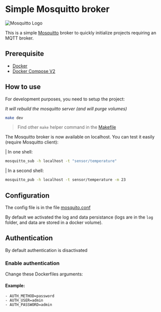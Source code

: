 # Simple Mosquitto broker

![Mosquitto Logo](https://mosquitto.org/images/mosquitto-text-side-28.png 'Mosquitto')

This is a simple [Mosquitto](https://mosquitto.org) broker to quickly initialize projects requiring an MQTT broker.

## Prerequisite

- [Docker](https://www.docker.com/)
- [Docker Compose V2](https://docs.docker.com/compose/)

## How to use

For development purposes, you need to setup the project:

<em>It will rebuild the mosquitto server (and will purge volumes)</em>

```bash
make dev
```

> Find other `make` helper command in the [Makefile](./Makefile)

The Mosquitto broker is now available on localhost. You can test it easily (require Mosquitto client):

| In one shell:

```bash
mosquitto_sub -h localhost -t "sensor/temperature"
```

| In a second shell:

```bash
mosquitto_pub -h localhost -t sensor/temperature -m 23
```

## Configuration

The config file is in the file [mosquito.conf](./config/mosquitto.conf)

By default we activated the log and data persistance (logs are in the `log` folder, and data are stored in a docker volume).

## Authentication

By default authentication is disactivated

### Enable authentication

Change these Dockerfiles arguments:

#### Example:

    - AUTH_METHOD=password
    - AUTH_USER=admin
    - AUTH_PASSWORD=admin